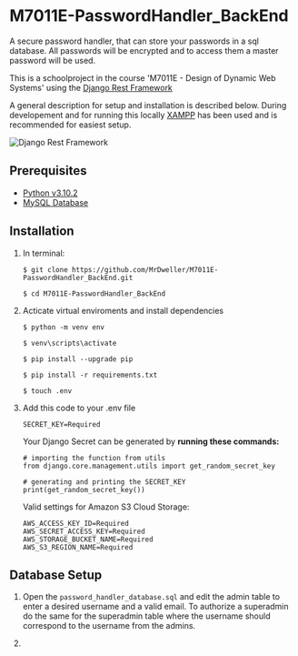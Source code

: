 # M7011E-PasswordHandler_BackEnd
A secure password handler, that can store your passwords in a sql database. All passwords will be encrypted and to access them a master password will be used.

This is a schoolproject in the course 'M7011E - Design of Dynamic Web Systems' using the [Django Rest Framework](https://www.django-rest-framework.org/)

A general description for setup and installation is described below. During developement and for running this locally [XAMPP](https://www.apachefriends.org/download.html) has been used and is recommended for easiest setup.

![Django Rest Framework](https://storage.caktusgroup.com/media/blog-images/drf-logo2.png)

## Prerequisites
- [Python v3.10.2](https://www.python.org/downloads/release/python-3102/)
- [MySQL Database](https://www.mysql.com/)

## Installation

1. In terminal:

   ```
   $ git clone https://github.com/MrDweller/M7011E-PasswordHandler_BackEnd.git
   ```

   ```
   $ cd M7011E-PasswordHandler_BackEnd
   ```
    
2. Acticate virtual enviroments and install dependencies

   ```
   $ python -m venv env
   ```
   
   ```
   $ venv\scripts\activate
   ```
   
   ```
   $ pip install --upgrade pip
   ```
   
   ```
   $ pip install -r requirements.txt
   ```

   ```
   $ touch .env
   ```
   
3. Add this code to your .env file

   ```
   SECRET_KEY=Required
   ```
   Your Django Secret can be generated by **running these commands:**

   ```
   # importing the function from utils
   from django.core.management.utils import get_random_secret_key

   # generating and printing the SECRET_KEY
   print(get_random_secret_key())
   ```

   Valid settings for Amazon S3 Cloud Storage:
  
   ```
   AWS_ACCESS_KEY_ID=Required
   AWS_SECRET_ACCESS_KEY=Required
   AWS_STORAGE_BUCKET_NAME=Required
   AWS_S3_REGION_NAME=Required
   ```

## Database Setup

1. Open the `password_handler_database.sql` and edit the admin table to enter a desired username and a valid email. To authorize a superadmin do the same for the superadmin table where the username should correspond to the username from the admins.

2. 
